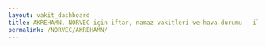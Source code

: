 ```yaml
---
layout: vakit_dashboard
title: AKREHAMN, NORVEC için iftar, namaz vakitleri ve hava durumu - ilçe/eyalet seç
permalink: /NORVEC/AKREHAMN/
---
```


<script type="text/javascript">
  var GLOBAL_COUNTRY = 'NORVEC';
  var GLOBAL_CITY = 'AKREHAMN';
  var GLOBAL_STATE = '';
  var lat = 72;
  var lon = 21;
</script>
